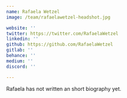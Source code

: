 ```yaml
---
name: Rafaela Wetzel
image: /team/rafaelawetzel-headshot.jpg

website: ''
twitter: https://twitter.com/RafaelaWetzel
linkedin: ''
github: https://github.com/RafaelaWetzel
gitlab: ''
behance: ''
medium: ''
discord: ''

---
```

Rafaela has not written an short biography yet.